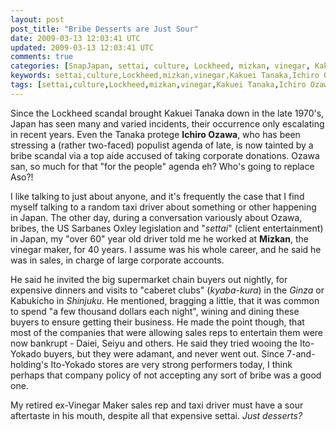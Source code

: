 ```yaml
---           
layout: post
post_title: "Bribe Desserts are Just Sour"
date: 2009-03-13 12:03:41 UTC
updated: 2009-03-13 12:03:41 UTC
comments: true
categories: [SnapJapan, settai, culture, Lockheed, mizkan, vinegar, Kakuei Tanaka, Ichiro Ozawa]
keywords: settai,culture,Lockheed,mizkan,vinegar,Kakuei Tanaka,Ichiro Ozawa
tags: [settai,culture,Lockheed,mizkan,vinegar,Kakuei Tanaka,Ichiro Ozawa]
---
```

 

Since the Lockheed scandal brought Kakuei Tanaka down in the late 1970's, Japan has seen many and varied incidents, their occurrence only escalating in recent years. Even the Tanaka protege **Ichiro Ozawa**, who has been stressing a (rather two-faced) populist agenda of late, is now tainted by a bribe scandal via a top aide accused of taking corporate donations. Ozawa san, so much for that "for the people" agenda eh? Who's going to replace Aso?!


I like talking to just about anyone, and it's frequently the case that I find myself talking to a random taxi driver about something or other happening in Japan. The other day, during a conversation variously about Ozawa, bribes, the US Sarbanes Oxley legislation and "_settai_" (client entertainment) in Japan, my "over 60" year old driver told me he worked at **Mizkan**, the vinegar maker, for 40 years. I assume was his whole career, and he said he was in sales, in charge of large corporate accounts. 


He said he invited the big supermarket chain buyers out nightly, for expensive dinners and visits to "caberet clubs" (_kyaba-kura_) in the _Ginza_ or Kabukicho in _Shinjuku_. He mentioned, bragging a little, that it was common to spend "a few thousand dollars each night", wining and dining these buyers to ensure getting their business. He made the point though, that most of the companies that were allowing sales reps to entertain them were now bankrupt - Daiei, Seiyu and others. He said they tried wooing the Ito-Yokado buyers, but they were adamant, and never went out. Since 7-and-holding's Ito-Yokado stores are very strong performers today, I think perhaps that company policy of not accepting any sort of bribe was a good one. 


My retired ex-Vinegar Maker sales rep and taxi driver must have a sour aftertaste in his mouth, despite all that expensive settai. _Just desserts?_ 


